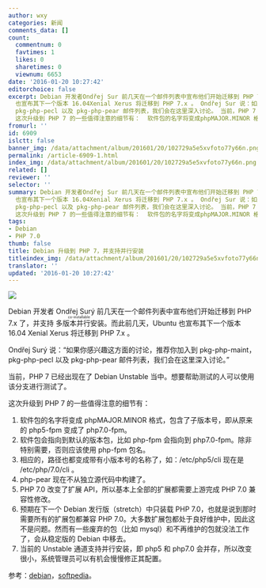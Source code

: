 ```yaml
---
author: wxy
categories: 新闻
comments_data: []
count:
  commentnum: 0
  favtimes: 1
  likes: 0
  sharetimes: 0
  viewnum: 6653
date: '2016-01-20 10:27:42'
editorchoice: false
excerpt: Debian 开发者Ondřej Sur 前几天在一个邮件列表中宣布他们开始迁移到 PHP 7.x 了，并支持多版本并行安装（co-installable）。而此前几天，Ubuntu
  也宣布其下一个版本 16.04Xenial Xerus 将迁移到 PHP 7.x 。 Ondřej Sur 说：如果你感兴趣这方面的讨论，推荐你加入到pkg-php-maint，
  pkg-php-pecl 以及 pkg-php-pear 邮件列表，我们会在这里深入讨论。 当前，PHP 7 已经出现在了 Debian Unstable 当中。想要帮助测试的人可以使用该分支进行测试了。
  这次升级到 PHP 7 的一些值得注意的细节有：  软件包的名字将变成phpMAJOR.MINOR 格式，
fromurl: ''
id: 6909
islctt: false
banner_img: /data/attachment/album/201601/20/102729a5e5xvfoto77y66n.png
permalink: /article-6909-1.html
index_img: /data/attachment/album/201601/20/102729a5e5xvfoto77y66n.png
related: []
reviewer: ''
selector: ''
summary: Debian 开发者Ondřej Sur 前几天在一个邮件列表中宣布他们开始迁移到 PHP 7.x 了，并支持多版本并行安装（co-installable）。而此前几天，Ubuntu
  也宣布其下一个版本 16.04Xenial Xerus 将迁移到 PHP 7.x 。 Ondřej Sur 说：如果你感兴趣这方面的讨论，推荐你加入到pkg-php-maint，
  pkg-php-pecl 以及 pkg-php-pear 邮件列表，我们会在这里深入讨论。 当前，PHP 7 已经出现在了 Debian Unstable 当中。想要帮助测试的人可以使用该分支进行测试了。
  这次升级到 PHP 7 的一些值得注意的细节有：  软件包的名字将变成phpMAJOR.MINOR 格式，
tags:
- Debian
- PHP 7.0
thumb: false
title: Debian 升级到 PHP 7，并支持并行安装
titleindex_img: /data/attachment/album/201601/20/102729a5e5xvfoto77y66n.png
translator: ''
updated: '2016-01-20 10:27:42'
---
```


![](/data/attachment/album/201601/20/102729a5e5xvfoto77y66n.png)


Debian 开发者 Ondřej Surý 前几天在一个邮件列表中宣布他们开始迁移到 PHP 7.x 了，并支持<ruby> 多版本并行安装 <rp>  （ </rp> <rt>  co-installable </rt> <rp>  ） </rp></ruby>。而此前几天，Ubuntu 也宣布其下一个版本 16.04 Xenial Xerus 将迁移到 PHP 7.x 。


Ondřej Surý 说：“如果你感兴趣这方面的讨论，推荐你加入到 pkg-php-maint， pkg-php-pecl 以及 pkg-php-pear 邮件列表，我们会在这里深入讨论。”


当前，PHP 7 已经出现在了 Debian Unstable 当中。想要帮助测试的人可以使用该分支进行测试了。


这次升级到 PHP 7 的一些值得注意的细节有：


1. 软件包的名字将变成 phpMAJOR.MINOR 格式，包含了子版本号，即从原来的 php5-fpm 变成了 php7.0-fpm。
2. 软件包会指向到默认的版本包，比如 php-fpm 会指向到 php7.0-fpm。除非特别需要，否则应该使用 php-fpm 包名。
3. 相应的，路径也都变成带有小版本号的名称了，如：/etc/php5/cli 现在是 /etc/php/7.0/cli 。
4. php-pear 现在不从独立源代码中构建了。
5. PHP 7.0 改变了扩展 API，所以基本上全部的扩展都需要上游完成 PHP 7.0 兼容性修改。
6. 预期在下一个 Debian 发行版（stretch）中只装载 PHP 7.0，也就是说到那时需要所有的扩展包都兼容 PHP 7.0。大多数扩展包都处于良好维护中，因此这不是问题。然而有一些废弃的包（比如 mysql）和不再维护的包就没法工作了，会从稳定版的 Debian 中移去。
7. 当前的 Unstable 通道支持并行安装，即 php5 和 php7.0 会并存，所以改变很小，系统管理员可以有机会慢慢修正其配置。


参考：[debian](https://lists.debian.org/debian-devel-announce/2016/01/msg00002.html)，[softpedia](http://news.softpedia.com/news/debian-is-moving-to-php-7-and-so-are-numerous-other-linux-distributions-498951.shtml)。